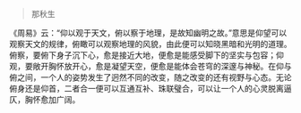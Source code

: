 > 那秋生

《周易》云：“仰以观于天文，俯以察于地理，是故知幽明之故。”意思是仰望可以观察天文的规律，俯瞰可以观察地理的风貌，由此便可以知晓黑暗和光明的道理。俯察，要俯下身子沉下心，愈是接近大地，便愈是能感受脚下的坚实与包容；仰观，要敞开胸怀放开心，愈是凝望天空，便愈是能体会苍穹的深邃与神秘。在仰与俯之间，一个人的姿势发生了迥然不同的改变，随之改变的还有视野与心态。无论俯身还是仰首，二者合一便可以互通互补、珠联璧合，可以让一个人的心灵脱离逼仄，胸怀愈加广阔。